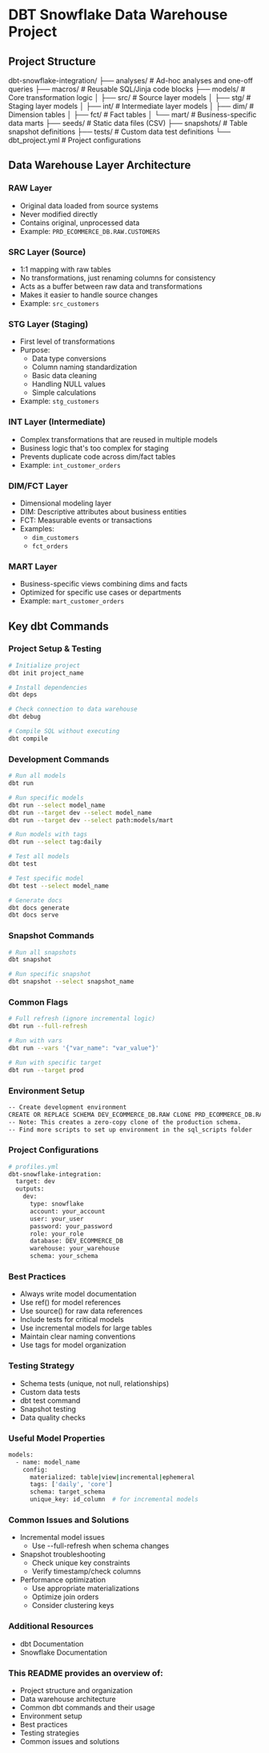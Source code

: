 # DBT Snowflake Data Warehouse Project

## Project Structure

dbt-snowflake-integration/
├── analyses/          # Ad-hoc analyses and one-off queries
├── macros/            # Reusable SQL/Jinja code blocks
├── models/            # Core transformation logic
│   ├── src/           # Source layer models
│   ├── stg/           # Staging layer models
│   ├── int/           # Intermediate layer models
│   ├── dim/           # Dimension tables
│   ├── fct/           # Fact tables
│   └── mart/          # Business-specific data marts
├── seeds/             # Static data files (CSV)
├── snapshots/         # Table snapshot definitions
├── tests/             # Custom data test definitions
└── dbt_project.yml    # Project configurations


## Data Warehouse Layer Architecture

### RAW Layer
- Original data loaded from source systems
- Never modified directly
- Contains original, unprocessed data
- Example: `PRD_ECOMMERCE_DB.RAW.CUSTOMERS`

### SRC Layer (Source)
- 1:1 mapping with raw tables
- No transformations, just renaming columns for consistency
- Acts as a buffer between raw data and transformations
- Makes it easier to handle source changes
- Example: `src_customers`

### STG Layer (Staging)
- First level of transformations
- Purpose:
  - Data type conversions
  - Column naming standardization
  - Basic data cleaning
  - Handling NULL values
  - Simple calculations
- Example: `stg_customers`

### INT Layer (Intermediate)
- Complex transformations that are reused in multiple models
- Business logic that's too complex for staging
- Prevents duplicate code across dim/fact tables
- Example: `int_customer_orders`

### DIM/FCT Layer
- Dimensional modeling layer
- DIM: Descriptive attributes about business entities
- FCT: Measurable events or transactions
- Examples: 
  - `dim_customers`
  - `fct_orders`

### MART Layer
- Business-specific views combining dims and facts
- Optimized for specific use cases or departments
- Example: `mart_customer_orders`

## Key dbt Commands

### Project Setup & Testing
```bash
# Initialize project
dbt init project_name

# Install dependencies
dbt deps

# Check connection to data warehouse
dbt debug

# Compile SQL without executing
dbt compile
```

### Development Commands
```bash
# Run all models
dbt run

# Run specific models
dbt run --select model_name
dbt run --target dev --select model_name
dbt run --target dev --select path:models/mart

# Run models with tags
dbt run --select tag:daily

# Test all models
dbt test

# Test specific model
dbt test --select model_name

# Generate docs
dbt docs generate
dbt docs serve
```

### Snapshot Commands
```bash
# Run all snapshots
dbt snapshot

# Run specific snapshot
dbt snapshot --select snapshot_name
```

### Common Flags
```bash
# Full refresh (ignore incremental logic)
dbt run --full-refresh

# Run with vars
dbt run --vars '{"var_name": "var_value"}'

# Run with specific target
dbt run --target prod
```

### Environment Setup
```bash
-- Create development environment
CREATE OR REPLACE SCHEMA DEV_ECOMMERCE_DB.RAW CLONE PRD_ECOMMERCE_DB.RAW;
-- Note: This creates a zero-copy clone of the production schema.
-- Find more scripts to set up environment in the sql_scripts folder
```


### Project Configurations
```bash
# profiles.yml
dbt-snowflake-integration:
  target: dev
  outputs:
    dev:
      type: snowflake
      account: your_account
      user: your_user
      password: your_password
      role: your_role
      database: DEV_ECOMMERCE_DB
      warehouse: your_warehouse
      schema: your_schema
```

### Best Practices
- Always write model documentation
- Use ref() for model references
- Use source() for raw data references
- Include tests for critical models
- Use incremental models for large tables
- Maintain clear naming conventions
- Use tags for model organization

### Testing Strategy
- Schema tests (unique, not null, relationships)
- Custom data tests
- dbt test command
- Snapshot testing
- Data quality checks

### Useful Model Properties
```bash
models:
  - name: model_name
    config:
      materialized: table|view|incremental|ephemeral
      tags: ['daily', 'core']
      schema: target_schema
      unique_key: id_column  # for incremental models
```

### Common Issues and Solutions
- Incremental model issues
    - Use --full-refresh when schema changes
- Snapshot troubleshooting
    - Check unique key constraints
    - Verify timestamp/check columns
- Performance optimization
    - Use appropriate materializations
    - Optimize join orders
    - Consider clustering keys

### Additional Resources
- dbt Documentation
- Snowflake Documentation


### This README provides an  overview of:
- Project structure and organization
- Data warehouse architecture
- Common dbt commands and their usage
- Environment setup
- Best practices
- Testing strategies
- Common issues and solutions
